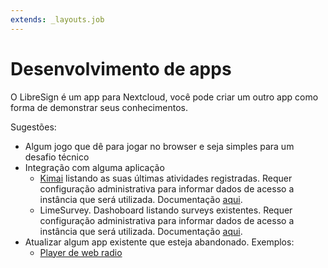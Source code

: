 ```yaml
---
extends: _layouts.job
---
```


# Desenvolvimento de apps

O LibreSign é um app para Nextcloud, você pode criar um outro app como forma de demonstrar seus conhecimentos.

Sugestões:

- Algum jogo que dê para jogar no browser e seja simples para um desafio técnico
- Integração com alguma aplicação
  - [Kimai](https://www.kimai.org/) listando as suas últimas atividades registradas. Requer configuração administrativa para informar dados de acesso a instância que será utilizada. Documentação [aqui](https://docs.nextcloud.com/server/latest/developer_manual/digging_deeper/dashboard.html).
  - LimeSurvey. Dashoboard listando surveys existentes. Requer configuração administrativa para informar dados de acesso a instância que será utilizada. Documentação [aqui](https://docs.nextcloud.com/server/latest/developer_manual/digging_deeper/dashboard.html).
- Atualizar algum app existente que esteja abandonado. Exemplos:
  - [Player de web radio](https://apps.nextcloud.com/apps/radio)

